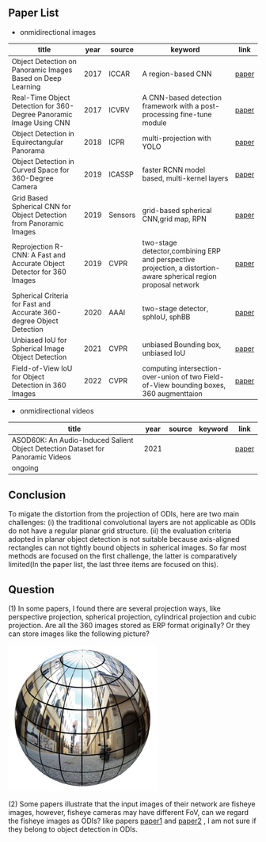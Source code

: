 ## Paper List

- onmidirectional images

title|year|source|keyword|link
-|-|-|-|-
Object Detection on Panoramic Images Based on Deep Learning|2017|ICCAR|A region-based CNN|[paper](http://static.tongtianta.site/paper_pdf/dad93a48-5f79-11e9-af33-00163e08bb86.pdf)
Real-Time Object Detection for 360-Degree Panoramic Image Using CNN|2017|ICVRV|A CNN-based detection framework with a post-processing fine-tune module|[paper](https://sci-hub.se/10.1109/icvrv.2017.00013)
Object Detection in Equirectangular Panorama|2018|ICPR|multi-projection with YOLO|[paper](https://arxiv.org/pdf/1805.08009.pdf)
Object Detection in Curved Space for 360-Degree Camera|2019|ICASSP|faster RCNN model based, multi-kernel layers|[paper](https://sci-hub.se/10.1109/icassp.2019.8683093)
Grid Based Spherical CNN for Object Detection from Panoramic Images|2019|Sensors|grid-based spherical CNN,grid map, RPN|[paper](https://pdfs.semanticscholar.org/69ee/cdcdc183695087849b246942a1bd4f38d030.pdf?_ga=2.91932956.700321051.1649138034-1529344070.1647397271)
Reprojection R-CNN: A Fast and Accurate Object Detector for 360  Images|2019|CVPR|two-stage detector,combining ERP and perspective projection, a distortion-aware spherical region proposal network|[paper](https://arxiv.org/pdf/1907.11830.pdf)
Spherical Criteria for Fast and Accurate 360-degree Object Detection|2020|AAAI|two-stage detector, sphIoU, sphBB|[paper](https://ojs.aaai.org/index.php/AAAI/article/download/6995/6849)
Unbiased IoU for Spherical Image Object Detection|2021|CVPR|unbiased Bounding box, unbiased IoU|[paper](https://arxiv.org/pdf/2108.08029.pdf)
Field-of-View IoU for Object Detection in 360  Images|2022|CVPR|computing intersection-over-union of two Field-of-View bounding boxes, 360 augmenttaion|[paper](https://arxiv.org/pdf/2202.03176.pdf)
 
- onmidirectional videos

title|year|source|keyword|link
-|-|-|-|-
ASOD60K: An Audio-Induced Salient Object Detection Dataset for Panoramic Videos|2021|||[paper](https://arxiv.org/pdf/2107.11629.pdf)
ongoing||||


## Conclusion
To migate the distortion from the projection of ODIs, here are two main challenges: (i) the traditional convolutional layers are not applicable as ODIs do not have a regular planar grid structure. (ii) the evaluation criteria adopted in planar object detection is not suitable because axis-aligned rectangles can not tightly bound objects in spherical images. So far most methods are focused on the first challenge, the latter is comparatively limited(In the paper list, the last three items are focused on this).


## Question
(1) In some papers, I found there are several projection ways, like perspective projection, spherical projection, cylindrical projection and cubic projection. Are all the 360 images stored as ERP format originally? Or they can store images like the following picture? 

![image](https://github.com/chenyucheng0221/LearningNote/blob/main/360-Survey/Images/360_images.png)

(2) Some papers illustrate that the input images of their network are fisheye images, however, fisheye cameras may have different FoV, can we regard the fisheye images as ODIs? like papers [paper1](https://arxiv.org/pdf/2003.03759.pdf) and [paper2](https://ieeexplore.ieee.org/ielx7/6287639/8948470/09066935.pdf) , I am not sure if they belong to object detection in ODIs.
